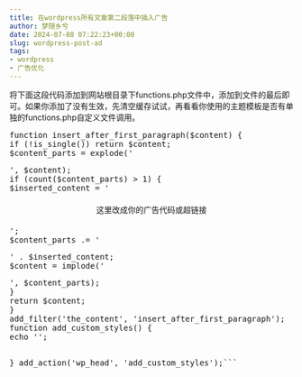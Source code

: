 ```yaml
---
title: 在wordpress所有文章第二段落中插入广告
author: 梦随乡兮
date: 2024-07-08 07:22:23+00:00
slug: wordpress-post-ad
tags:
- wordpress
- 广告优化
---
```

将下面这段代码添加到网站根目录下functions.php文件中，添加到文件的最后即可。如果你添加了没有生效，先清空缓存试试，再看看你使用的主题模板是否有单独的functions.php自定义文件调用。
<pre>function insert_after_first_paragraph($content) {
if (!is_single()) return $content;
$content_parts = explode('</p>', $content);
if (count($content_parts) > 1) {
$inserted_content = '<div class="inserted-content centered-content">这里改成你的广告代码或超链接</div>';
$content_parts .= '</p>' . $inserted_content;
$content = implode('</p>', $content_parts);
}
return $content;
}
add_filter('the_content', 'insert_after_first_paragraph');
function add_custom_styles() {
echo '<style>
.centered-content {
text-align: center;
margin: 20px 0;
}
.inserted-link {
* 这里不需要定义颜色，让它继承主题样式 */
font-weight: bold; /* 可选：使链接更明显 */
}
</style>';
}
add_action('wp_head', 'add_custom_styles');```
